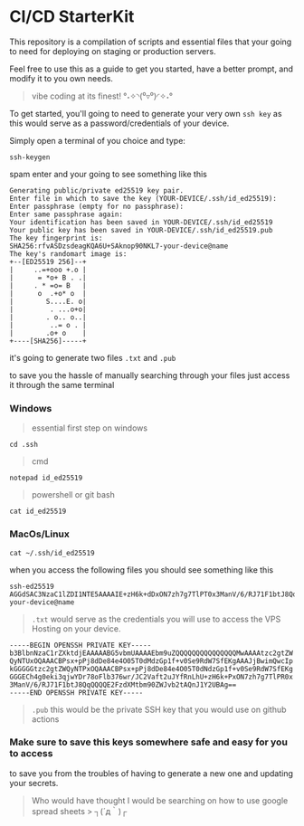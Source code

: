 # CI/CD StarterKit

This repository is a compilation of scripts and essential files that your going to need for deploying on staging or production servers.

Feel free to use this as a guide to get you started, have a better prompt, and modify it to you own needs. 

> vibe coding at its finest! °˖✧◝(⁰▿⁰)◜✧˖°

To get started, you'll going to need to generate your very own `ssh key` as this would serve as a password/credentials of your device.

Simply open a terminal of you choice and type:
```
ssh-keygen
```

spam enter and your going to see something like this
```
Generating public/private ed25519 key pair.
Enter file in which to save the key (YOUR-DEVICE/.ssh/id_ed25519):
Enter passphrase (empty for no passphrase):
Enter same passphrase again:
Your identification has been saved in YOUR-DEVICE/.ssh/id_ed25519
Your public key has been saved in YOUR-DEVICE/.ssh/id_ed25519.pub
The key fingerprint is:
SHA256:rfvASDzsdeagKQA6U+SAknop90NKL7-your-device@name
The key's randomart image is:
+--[ED25519 256]--+
|     ..=+ooo +.o |
|      = *o+ B . .|
|     . * =o= B   |
|      o  .+o* o  |
|        S....E. o|
|         . ...o+o|
|        . o.. o..|
|         ..= o . |
|        .o+ o    |
+----[SHA256]-----+

```

it's going to generate two files `.txt` and `.pub`

to save you the hassle of manually searching through your files just access it through the same terminal

### Windows
> essential first step on windows
```
cd .ssh
```
>cmd

```
notepad id_ed25519
```
>powershell or git bash

```
cat id_ed25519
```

### MacOs/Linux
```
cat ~/.ssh/id_ed25519
```

when you access the following files you should see something like this


```
ssh-ed25519 AGGdSAC3NzaC1lZDI1NTE5AAAAIE+zH6k+dDxON7zh7g7TlPT0x3ManV/6/RJ71F1btJ8Qq your-device@name
```
>`.txt` would serve as the credentials you will use to access the VPS Hosting on your device.


```
-----BEGIN OPENSSH PRIVATE KEY-----
b3BlbnNzaC1rZXktdjEAAAAABG5vbmUAAAAEbm9uZQQQQQQQQQQQQQQQMwAAAAtzc2gtZW
QyNTUxOQAAACBPsx+pPj8dDe84e4O05T0dMdzGp1f+v0Se9RdW7SfEKgAAAJjBwimQwcIp
kGGGGGtzc2gtZWQyNTPxOQAAACBPsx+pPj8dDe84e4O05T0dNdzGp1f+v0Se9RdW7SfEKg
GGGECh4g0eki3qjwYDr78oFlb376wr/JC2Vaft2uJYfRnLhU+zH6k+PxON7zh7g7TlPR0x
3ManV/6/RJ71F1btJ8QqQQQQE2FzdXMtbm90ZWJvb2tAQnJ1Y2UBAg==
-----END OPENSSH PRIVATE KEY-----
```
>`.pub` this would be the private SSH key that you would use on github actions

### Make sure to save this keys somewhere safe and easy for you to access
to save you from the troubles of having to generate a new one and updating your secrets.
> Who would have thought I would be searching on how to use google spread sheets > ┐(´д｀)┌ 
